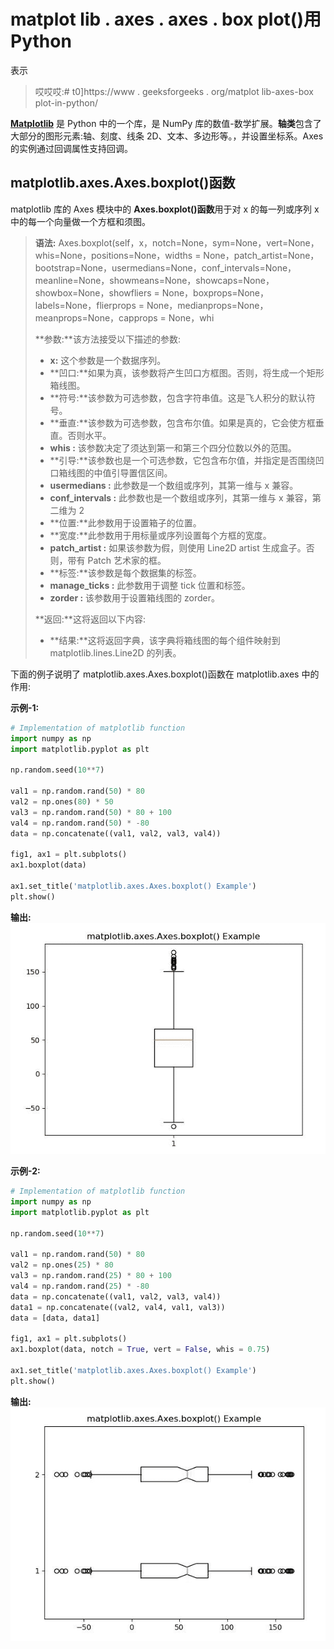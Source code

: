 # matplot lib . axes . axes . box plot()用 Python

表示

> 哎哎哎:# t0]https://www . geeksforgeeks . org/matplot lib-axes-box plot-in-python/

**[Matplotlib](https://www.geeksforgeeks.org/python-introduction-matplotlib/)** 是 Python 中的一个库，是 NumPy 库的数值-数学扩展。**轴类**包含了大部分的图形元素:轴、刻度、线条 2D、文本、多边形等。，并设置坐标系。Axes 的实例通过回调属性支持回调。

## matplotlib.axes.Axes.boxplot()函数

matplotlib 库的 Axes 模块中的 **Axes.boxplot()函数**用于对 x 的每一列或序列 x 中的每一个向量做一个方框和须图。

> **语法:** Axes.boxplot(self，x，notch=None，sym=None，vert=None，whis=None，positions=None，widths = None，patch_artist=None，bootstrap=None，usermedians=None，conf_intervals=None，meanline=None，showmeans=None，showcaps=None，showbox=None，showfliers = None，boxprops=None，labels=None，flierprops = None，medianprops=None，meanprops=None，capprops = None，whi
> 
> **参数:**该方法接受以下描述的参数:
> 
> *   **x:** 这个参数是一个数据序列。
> *   **凹口:**如果为真，该参数将产生凹口方框图。否则，将生成一个矩形箱线图。
> *   **符号:**该参数为可选参数，包含字符串值。这是飞人积分的默认符号。
> *   **垂直:**该参数为可选参数，包含布尔值。如果是真的，它会使方框垂直。否则水平。
> *   **whis :** 该参数决定了须达到第一和第三个四分位数以外的范围。
> *   **引导:**该参数也是一个可选参数，它包含布尔值，并指定是否围绕凹口箱线图的中值引导置信区间。
> *   **usermedians :** 此参数是一个数组或序列，其第一维与 x 兼容。
> *   **conf_intervals :** 此参数也是一个数组或序列，其第一维与 x 兼容，第二维为 2
> *   **位置:**此参数用于设置箱子的位置。
> *   **宽度:**此参数用于用标量或序列设置每个方框的宽度。
> *   **patch_artist :** 如果该参数为假，则使用 Line2D artist 生成盒子。否则，带有 Patch 艺术家的框。
> *   **标签:**该参数是每个数据集的标签。
> *   **manage_ticks :** 此参数用于调整 tick 位置和标签。
> *   **zorder :** 该参数用于设置箱线图的 zorder。
> 
> **返回:**这将返回以下内容:
> 
> *   **结果:**这将返回字典，该字典将箱线图的每个组件映射到 matplotlib.lines.Line2D 的列表。

下面的例子说明了 matplotlib.axes.Axes.boxplot()函数在 matplotlib.axes 中的作用:

**示例-1:**

```py
# Implementation of matplotlib function
import numpy as np
import matplotlib.pyplot as plt

np.random.seed(10**7)

val1 = np.random.rand(50) * 80
val2 = np.ones(80) * 50
val3 = np.random.rand(50) * 80 + 100
val4 = np.random.rand(50) * -80
data = np.concatenate((val1, val2, val3, val4))

fig1, ax1 = plt.subplots()
ax1.boxplot(data)

ax1.set_title('matplotlib.axes.Axes.boxplot() Example')
plt.show()
```

**输出:**
![](img/de29456e02ea3ff5e059bd1069e780a8.png)

**示例-2:**

```py
# Implementation of matplotlib function
import numpy as np
import matplotlib.pyplot as plt

np.random.seed(10**7)

val1 = np.random.rand(50) * 80
val2 = np.ones(25) * 80
val3 = np.random.rand(25) * 80 + 100
val4 = np.random.rand(25) * -80
data = np.concatenate((val1, val2, val3, val4))
data1 = np.concatenate((val2, val4, val1, val3))
data = [data, data1]

fig1, ax1 = plt.subplots()
ax1.boxplot(data, notch = True, vert = False, whis = 0.75)

ax1.set_title('matplotlib.axes.Axes.boxplot() Example')
plt.show()
```

**输出:**
![](img/6741b9a2efed3d7165515cf26c2afbd9.png)